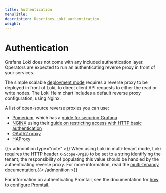 ```yaml
---
title: Authentication
menuTitle:  
description: Describes Loki authentication.
weight: 
---
```

# Authentication

Grafana Loki does not come with any included authentication layer. Operators are
expected to run an authenticating reverse proxy in front of your services.

The simple scalable [deployment mode](../../get-started/deployment-modes/) requires a reverse proxy to be deployed in front of Loki, to direct client API requests to either the read or write nodes. The Loki Helm chart includes a default reverse proxy configuration, using Nginx.

A list of open-source reverse proxies you can use:

-  [Pomerium](https://www.pomerium.com/docs), which has a [guide for securing Grafana](https://www.pomerium.com/docs/guides/grafana)
-  [NGINX](https://docs.nginx.com/nginx/) using their [guide on restricting access with HTTP basic authentication](https://docs.nginx.com/nginx/admin-guide/security-controls/configuring-http-basic-authentication/)
-  [OAuth2 proxy](https://github.com/oauth2-proxy/oauth2-proxy)
-  [HAProxy](https://www.haproxy.org/)

{{< admonition type="note" >}}
When using Loki in multi-tenant mode, Loki requires the HTTP header
`X-Scope-OrgID` to be set to a string identifying the tenant; the responsibility
of populating this value should be handled by the authenticating reverse proxy.
For more information, read the [multi-tenancy](../multi-tenancy/) documentation.{{< /admonition >}}

For information on authenticating Promtail, see the documentation for [how to
configure Promtail](../../send-data/promtail/configuration/).
